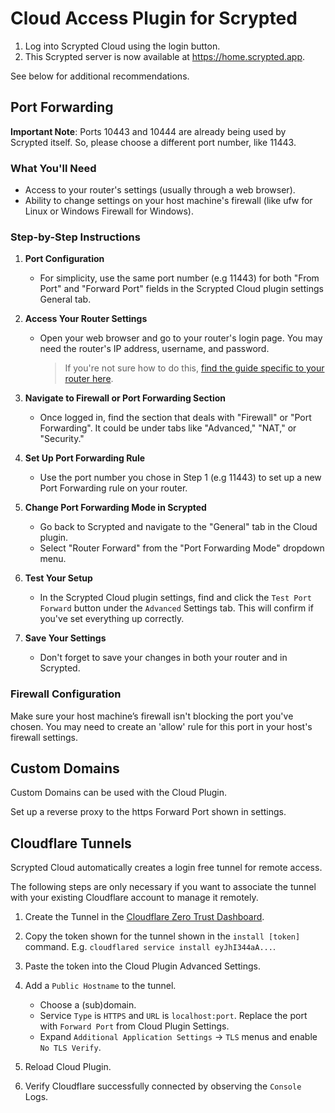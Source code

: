 # Cloud Access Plugin for Scrypted

1. Log into Scrypted Cloud using the login button.
2. This Scrypted server is now available at https://home.scrypted.app.

See below for additional recommendations.

## Port Forwarding
**Important Note**: Ports 10443 and 10444 are already being used by Scrypted itself. So, please choose a different port number, like 11443.

### What You'll Need
- Access to your router's settings (usually through a web browser).
- Ability to change settings on your host machine's firewall (like ufw for Linux or Windows Firewall for Windows).

### Step-by-Step Instructions

1. **Port Configuration**
   - For simplicity, use the same port number (e.g 11443) for both "From Port" and "Forward Port" fields in the Scrypted Cloud plugin settings General tab.
   
2. **Access Your Router Settings**  
   - Open your web browser and go to your router's login page. You may need the router's IP address, username, and password.  
     > If you're not sure how to do this, [find the guide specific to your router here](https://portforward.com/router.htm).

3. **Navigate to Firewall or Port Forwarding Section**  
   - Once logged in, find the section that deals with "Firewall" or "Port Forwarding". It could be under tabs like "Advanced," "NAT," or "Security."
  
4. **Set Up Port Forwarding Rule**
   - Use the port number you chose in Step 1 (e.g 11443) to set up a new Port Forwarding rule on your router.

5. **Change Port Forwarding Mode in Scrypted**
   - Go back to Scrypted and navigate to the "General" tab in the Cloud plugin.
   - Select "Router Forward" from the "Port Forwarding Mode" dropdown menu.
  
6. **Test Your Setup**
   - In the Scrypted Cloud plugin settings, find and click the `Test Port Forward` button under the `Advanced` Settings tab. This will confirm if you've set everything up correctly.

7. **Save Your Settings**
   - Don't forget to save your changes in both your router and in Scrypted.

### Firewall Configuration
Make sure your host machine’s firewall isn't blocking the port you've chosen. You may need to create an 'allow' rule for this port in your host's firewall settings.

## Custom Domains

Custom Domains can be used with the Cloud Plugin.

Set up a reverse proxy to the https Forward Port shown in settings.


## Cloudflare Tunnels

Scrypted Cloud automatically creates a login free tunnel for remote access.

The following steps are only necessary if you want to associate the tunnel with your existing Cloudflare account to manage it remotely.

1. Create the Tunnel in the [Cloudflare Zero Trust Dashboard](https://one.dash.cloudflare.com).
2. Copy the token shown for the tunnel shown in the `install [token]` command. E.g. `cloudflared service install eyJhI344aA...`.
3. Paste the token into the Cloud Plugin Advanced Settings.
4. Add a `Public Hostname` to the tunnel.
    * Choose a (sub)domain.
    * Service `Type` is `HTTPS` and `URL` is `localhost:port`. Replace the port with `Forward Port` from Cloud Plugin Settings.
    * Expand `Additional Application Settings` -> `TLS` menus and enable `No TLS Verify`.

5. Reload Cloud Plugin.
6. Verify Cloudflare successfully connected by observing the `Console` Logs.
